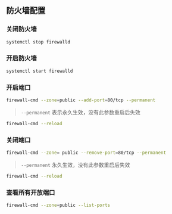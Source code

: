## 防火墙配置

### 关闭防火墙

```sh
systemctl stop firewalld
```

### 开启防火墙

```sh
systemctl start firewalld
```

### 开启端口

```sh
firewall-cmd --zone=public --add-port=80/tcp --permanent
```

> `--permanent` 表示永久生效，没有此参数重启后失效

```sh
firewall-cmd --reload
```

### 关闭端口

```sh
firewall-cmd --zone= public --remove-port=80/tcp --permanent
```

> `--permanent` 永久生效，没有此参数重启后失效

```sh
firewall-cmd --reload
```

### 查看所有开放端口

```sh
firewall-cmd --zone=public --list-ports
```
